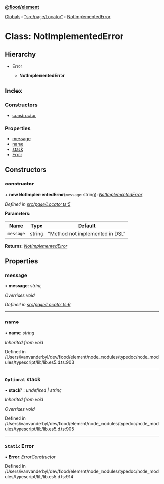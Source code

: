 **[@flood/element](../README.md)**

[Globals](../globals.md) › ["src/page/Locator"](../modules/_src_page_locator_.md) › [NotImplementedError](_src_page_locator_.notimplementederror.md)

# Class: NotImplementedError

## Hierarchy

* Error

  * **NotImplementedError**

## Index

### Constructors

* [constructor](_src_page_locator_.notimplementederror.md#constructor)

### Properties

* [message](_src_page_locator_.notimplementederror.md#message)
* [name](_src_page_locator_.notimplementederror.md#name)
* [stack](_src_page_locator_.notimplementederror.md#optional-stack)
* [Error](_src_page_locator_.notimplementederror.md#static-error)

## Constructors

###  constructor

\+ **new NotImplementedError**(`message`: string): *[NotImplementedError](_src_page_locator_.notimplementederror.md)*

*Defined in [src/page/Locator.ts:5](https://github.com/flood-io/element/blob/d9c12d9/packages/element/src/page/Locator.ts#L5)*

**Parameters:**

Name | Type | Default |
------ | ------ | ------ |
`message` | string | "Method not implemented in DSL" |

**Returns:** *[NotImplementedError](_src_page_locator_.notimplementederror.md)*

## Properties

###  message

• **message**: *string*

*Overrides void*

*Defined in [src/page/Locator.ts:6](https://github.com/flood-io/element/blob/d9c12d9/packages/element/src/page/Locator.ts#L6)*

___

###  name

• **name**: *string*

*Inherited from void*

Defined in /Users/ivanvanderbyl/dev/flood/element/node_modules/typedoc/node_modules/typescript/lib/lib.es5.d.ts:903

___

### `Optional` stack

• **stack**? : *undefined | string*

*Inherited from void*

*Overrides void*

Defined in /Users/ivanvanderbyl/dev/flood/element/node_modules/typedoc/node_modules/typescript/lib/lib.es5.d.ts:905

___

### `Static` Error

▪ **Error**: *ErrorConstructor*

Defined in /Users/ivanvanderbyl/dev/flood/element/node_modules/typedoc/node_modules/typescript/lib/lib.es5.d.ts:914